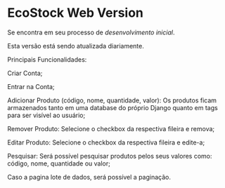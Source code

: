 # EcoStock Web Version


Se encontra em seu processo de *desenvolvimento inicial*.

Esta versão está sendo atualizada diariamente.



Principais Funcionalidades:

  Criar Conta;
  
  Entrar na Conta;
  
  Adicionar Produto (código, nome, quantidade, valor): Os produtos ficam armazenados tanto em uma database do próprio Django quanto em tags <tr> para ser visível ao usuário;

  Remover Produto: Selecione o checkbox da respectiva fileira e remova;
    
  Editar Produto: Selecione o checkbox da respectiva fileira e edite-a;
    
  Pesquisar: Será possível pesquisar produtos pelos seus valores como: código, nome, quantidade ou valor;

  Caso a pagina lote de dados, será possível a paginação.

